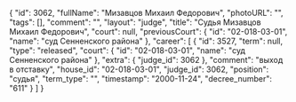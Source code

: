 {
    "id": 3062,
    "fullName": "Мизавцов Михаил Федорович",
    "photoURL": "",
    "tags": [],
    "comment": "",
    "layout": "judge",
    "title": "Судья Мизавцов Михаил Федорович",
    "court": null,
    "previousCourt": {
        "id": "02-018-03-01",
        "name": "суд Сенненского района"
    },
    "career": [
        {
            "id": 3527,
            "term": null,
            "type": "released",
            "court": {
                "id": "02-018-03-01",
                "name": "суд Сенненского района"
            },
            "extra": {
                "judge_id": 3062
            },
            "comment": "выход в отставку",
            "house_id": "02-018-03-01",
            "judge_id": 3062,
            "position": "судья",
            "term_type": "",
            "timestamp": "2000-11-24",
            "decree_number": "611"
        }
    ]
}